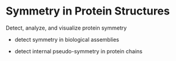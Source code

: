 Symmetry in Protein Structures
========

Detect, analyze, and visualize protein symmetry

 - detect symmetry in biological assemblies

 - detect internal pseudo-symmetry in protein chains


